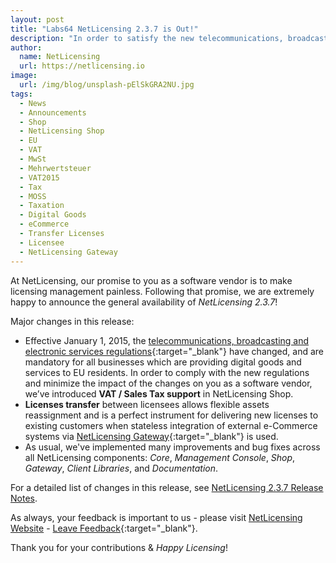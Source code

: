 ```yaml
---
layout: post
title: "Labs64 NetLicensing 2.3.7 is Out!"
description: "In order to satisfy the new telecommunications, broadcasting and electronic services rules we’ve introduced VAT/Sales Tax ID Support in NetLicensing Shop"
author:
  name: NetLicensing
  url: https://netlicensing.io
image:
  url: /img/blog/unsplash-pElSkGRA2NU.jpg
tags:
  - News
  - Announcements
  - Shop
  - NetLicensing Shop
  - EU
  - VAT
  - MwSt
  - Mehrwertsteuer
  - VAT2015
  - Tax
  - MOSS
  - Taxation
  - Digital Goods
  - eCommerce
  - Transfer Licenses
  - Licensee
  - NetLicensing Gateway
---
```


At NetLicensing, our promise to you as a software vendor is to make licensing management painless. Following that promise, we are extremely happy to announce the general availability of *NetLicensing 2.3.7*!

Major changes in this release:

* Effective January 1, 2015, the [telecommunications, broadcasting and electronic services regulations](https://ec.europa.eu/taxation_customs/business/vat/telecommunications-broadcasting-electronic-services/content/guide-vat-mini-one-stop-shop-moss){:target="_blank"} have changed, and are mandatory for all businesses which are providing digital goods and services to EU residents. In order to comply with the new regulations and minimize the impact of the changes on you as a software vendor, we’ve introduced **VAT / Sales Tax support** in NetLicensing Shop.
* **Licenses transfer** between licensees allows flexible assets reassignment and is a perfect instrument for delivering new licenses to existing customers when stateless integration of external e-Commerce systems via [NetLicensing Gateway](https://github.com/Labs64/NetLicensing-Gateway){:target="_blank"} is used.
* As usual, we've implemented many improvements and bug fixes across all NetLicensing components: *Core*, *Management Console*, *Shop*, *Gateway*, *Client Libraries*, and *Documentation*.

For a detailed list of changes in this release, see [NetLicensing 2.3.7 Release Notes](https://www.labs64.de/confluence/x/jgHx).

As always, your feedback is important to us - please visit [NetLicensing Website](https://netlicensing.io) - [Leave Feedback](https://netlicensing.uservoice.com/){:target="_blank"}.

Thank you for your contributions & *Happy Licensing*!
